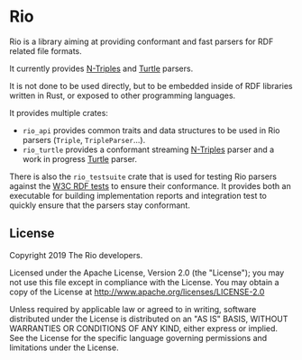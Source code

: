 Rio
===

Rio is a library aiming at providing conformant and fast parsers for RDF related file formats.

It currently provides [N-Triples](https://www.w3.org/TR/n-triples/) and [Turtle](https://www.w3.org/TR/turtle/) parsers.

It is not done to be used directly, but to be embedded inside of RDF libraries written in Rust, or exposed to other programming languages.

It provides multiple crates:
* `rio_api` provides common traits and data structures to be used in Rio parsers (`Triple`, `TripleParser`...).
* `rio_turtle` provides a conformant streaming [N-Triples](https://www.w3.org/TR/n-triples/) parser and a work in progress [Turtle](https://www.w3.org/TR/turtle/) parser.

There is also the `rio_testsuite` crate that is used for testing Rio parsers against the [W3C RDF tests](http://w3c.github.io/rdf-tests/) to ensure their conformance.
It provides both an executable for building implementation reports and integration test to quickly ensure that the parsers stay conformant.


## License

Copyright 2019 The Rio developers.

Licensed under the Apache License, Version 2.0 (the "License");
you may not use this file except in compliance with the License.
You may obtain a copy of the License at http://www.apache.org/licenses/LICENSE-2.0

Unless required by applicable law or agreed to in writing, software
distributed under the License is distributed on an "AS IS" BASIS,
WITHOUT WARRANTIES OR CONDITIONS OF ANY KIND, either express or implied.
See the License for the specific language governing permissions and
limitations under the License.
